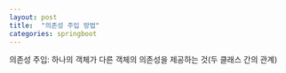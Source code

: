 ```yaml
---
layout: post
title:  "의존성 주입 방법"
categories: springboot
---
```

의존성 주입: 하나의 객체가 다른 객체의 의존성을 제공하는 것(두 클래스 간의 관계)

